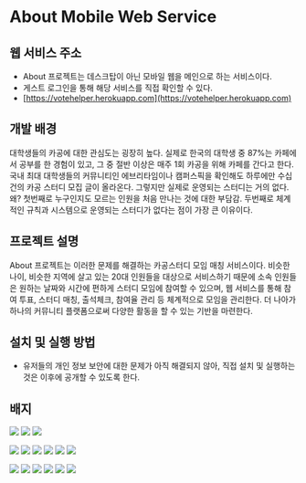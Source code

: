 # About Mobile Web Service

## 웹 서비스 주소

- About 프로젝트는 데스크탑이 아닌 모바일 웹을 메인으로 하는 서비스이다.
- 게스트 로그인을 통해 해당 서비스를 직접 확인할 수 있다.
- [https://votehelper.herokuapp.com](https://votehelper.herokuapp.com)

## 개발 배경

대학생들의 카공에 대한 관심도는 굉장히 높다. 실제로 한국의 대학생 중 87%는 카페에서 공부를 한 경험이 있고, 그 중 절반 이상은 매주 1회 카공을 위해 카페를 간다고 한다. 국내 최대 대학생들의 커뮤니티인 에브리타임이나 캠퍼스픽을 확인해도 하루에만 수십 건의 카공 스터디 모집 글이 올라온다. 그렇지만 실제로 운영되는 스터디는 거의 없다. 왜? 첫번째로 누구인지도 모르는 인원을 처음 만나는 것에 대한 부담감. 두번째로 체계적인 규칙과 시스템으로 운영되는 스터디가 없다는 점이 가장 큰 이유이다. 

## 프로젝트 설명

About 프로젝트는 이러한 문제를 해결하는 카공스터디 모임 매칭 서비스이다. 비슷한 나이,  비슷한 지역에 살고 있는 20대 인원들을 대상으로 서비스하기 때문에 소속 인원들은 원하는 날짜와 시간에 편하게 스터디 모임에 참여할 수 있으며, 웹 서비스를 통해 참여 투표, 스터디 매칭, 출석체크, 참여율 관리 등 체계적으로 모임을 관리한다. 더 나아가 하나의 커뮤니티 플랫폼으로써 다양한 활동을 할 수 있는 기반을 마련한다.

## 설치 및 실행 방법

- 유저들의 개인 정보 보안에 대한 문제가 아직 해결되지 않아, 직접 설치 및 실행하는 것은 이후에 공개할 수 있도록 한다.

## 배지
<img src="https://img.shields.io/badge/HTML5-E34F26?style=flat-square&logo=html5&logoColor=white"/> <img src="https://img.shields.io/badge/JavaScript-F7DF1E?style=flat-square&logo=javascript&logoColor=black"/> <img src="https://img.shields.io/badge/CSS3-1572B6?style=flat-square&logo=css3&logoColor=white"/>

<img src="https://img.shields.io/badge/Atom-66595C?style=flat-square&logo=Atom&logoColor=white"/> <img src="https://img.shields.io/badge/Next.js-000000?style=flat-square&logo=Next.js&logoColor=white"/>
<img src="https://img.shields.io/badge/React-61DAFB?style=flat-square&logo=React&logoColor=black"/>
<img src="https://img.shields.io/badge/styled components-DB7093?style=flat-square&logo=styled-components&logoColor=white"/>
<img src="https://img.shields.io/badge/Typescript-3178C6?style=flat-square&logo=Typescript&logoColor=white"/>
<img src="https://img.shields.io/badge/fontawesome-339AF0?style=for-the-badge&logo=fontawesome&logoColor=white">

<img src="https://img.shields.io/badge/Node.js-339933?style=flat-square&logo=Node.js&logoColor=white"/>
<img src="https://img.shields.io/badge/Express-000000?style=flat-square&logo=Express&logoColor=white"/>
<img src="https://img.shields.io/badge/MongoDB-47A248?style=flat-square&logo=MongoDB&logoColor=white"/>

<img src="https://img.shields.io/badge/Heroku-430098?style=flat-square&logo=Heroku&logoColor=white"/>

<img src="https://img.shields.io/badge/Git-F05032?style=flat-square&logo=git&logoColor=white"/>
<img src="https://img.shields.io/badge/GitHub-181717?style=flat-square&logo=GitHub&logoColor=white"/>
